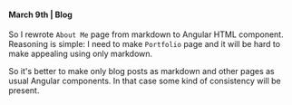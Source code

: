 #### March 9th | Blog

So I rewrote `About Me` page from markdown to Angular HTML component. Reasoning is simple: I need to make `Portfolio` page and it will be hard to make appealing using only markdown. 

So it's better to make only blog posts as markdown and other pages as usual Angular components. In that case some kind of consistency will be present.
